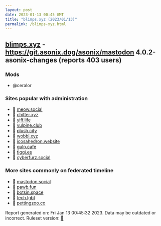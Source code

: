 ```yaml
---
layout: post
date: 2023-01-13 00:45 GMT
title: "blimps.xyz (2023/01/13)"
permalink: /blimps-xyz.html
---
```


## [blimps.xyz](https://blimps.xyz) - https://git.asonix.dog/asonix/mastodon 4.0.2-asonix-changes (reports 403 users)

### Mods
 * @ceralor

### Sites popular with administration

* 🐘 [meow.social](/meow-social.html)
* 🐘 [chitter.xyz](/chitter-xyz.html)
* 🐘 [yiff.life](/yiff-life.html)
* 🐘 [vulpine.club](/vulpine-club.html)
* 🐘 [plush.city](/plush-city.html)
* 🐘 [wobbl.xyz](/wobbl-xyz.html)
* 🐘 [icosahedron.website](/icosahedron-website.html)
* 🐘 [gulp.cafe](/gulp-cafe.html)
* 🐘 [tiggi.es](/tiggi-es.html)
* 🐘 [cyberfurz.social](/cyberfurz-social.html)

### More sites commonly on federated timeline

* 🐘 [mastodon.social](/mastodon-social.html)
* 🐘 [pawb.fun](/pawb-fun.html)
* 🐘 [botsin.space](/botsin-space.html)
* 🐘 [tech.lgbt](/tech-lgbt.html)
* 🐘 [pettingzoo.co](/pettingzoo-co.html)

Report generated on: Fri Jan 13 00:45:32 2023. Data may be outdated or incorrect.
Ruleset version: [🧁](/version-cupcake)
